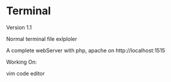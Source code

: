 # Terminal

Version 1.1

Normal terminal file exlploler

A complete webServer with php, apache on http://localhost:1515

Working On:
  
  vim code editor
  
  
